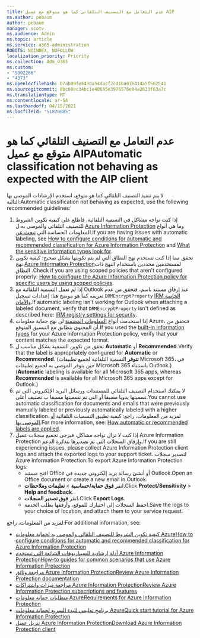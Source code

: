 ```yaml
---
title: عدم التعامل مع التصنيف التلقائي كما هو متوقع مع عميل AIP
ms.author: pebaum
author: pebaum
manager: scotv
ms.audience: Admin
ms.topic: article
ms.service: o365-administration
ROBOTS: NOINDEX, NOFOLLOW
localization_priority: Priority
ms.collection: Adm_O365
ms.custom:
- "9002266"
- "4373"
ms.openlocfilehash: b7ab09fe8430a54dacf2cd1ba076414a5f562541
ms.sourcegitcommit: 8bc60ec34bc1e40685e3976576e04a2623f63a7c
ms.translationtype: MT
ms.contentlocale: ar-SA
ms.lasthandoff: 04/15/2021
ms.locfileid: "51820885"
---
```

# <a name="automatic-classification-not-behaving-as-expected-with-the-aip-client"></a><span data-ttu-id="9bce6-102">عدم التعامل مع التصنيف التلقائي كما هو متوقع مع عميل AIP</span><span class="sxs-lookup"><span data-stu-id="9bce6-102">Automatic classification not behaving as expected with the AIP client</span></span>

<span data-ttu-id="9bce6-103">لا يتم تنفيذ التصنيف التلقائي كما هو متوقع، استخدم الإرشادات الموصى بها التالية:</span><span class="sxs-lookup"><span data-stu-id="9bce6-103">Automatic classification not behaving as expected, use the following recommended guidelines:</span></span>

1. <span data-ttu-id="9bce6-104">إذا كنت تواجه مشاكل في التسمية التلقائية، فاطلع على كيفية تكوين الشروط للتصنيف التلقائي والموصى به ل [Azure Information Protection](https://docs.microsoft.com/azure/information-protection/configure-policy-classification) وما هي أنواع المعلومات الحساسة التي [تبحث عن](https://docs.microsoft.com/microsoft-365/compliance/sensitive-information-type-entity-definitions).</span><span class="sxs-lookup"><span data-stu-id="9bce6-104">If you are having issues with automatic labeling, see [How to configure conditions for automatic and recommended classification for Azure Information Protection](https://docs.microsoft.com/azure/information-protection/configure-policy-classification) and [What the sensitive information types look for](https://docs.microsoft.com/microsoft-365/compliance/sensitive-information-type-entity-definitions).</span></span>
2. <span data-ttu-id="9bce6-105">تحقق مما إذا كنت تستخدم نهج النطاق التي لم يتم تكوينها بشكل صحيح: كيفية تكوين نهج [Azure Information Protection](https://docs.microsoft.com/azure/information-protection/configure-policy-scope)لمستخدمين محددين باستخدام النهج ذات النطاق .</span><span class="sxs-lookup"><span data-stu-id="9bce6-105">Check if you are using scoped policies that aren't configured properly: [How to configure the Azure Information Protection policy for specific users by using scoped policies](https://docs.microsoft.com/azure/information-protection/configure-policy-scope).</span></span>
3. <span data-ttu-id="9bce6-106">إذا لم تعمل التسمية التلقائية مع Outlook عند إرفاق مستند باسم، فتحقق من عدم تعريفه كما هو موضح هنا: إعدادات تسجيل `DRMEncryptProperty` [IRM الخاصة والأمان](https://docs.microsoft.com/deployoffice/security/protect-sensitive-messages-and-documents-by-using-irm-in-office#office-2016-irm-registry-key-options).</span><span class="sxs-lookup"><span data-stu-id="9bce6-106">If automatic labeling isn't working for Outlook when attaching a labeled document, verify that `DRMEncryptProperty` isn't defined as described here: [IRM registry settings for security](https://docs.microsoft.com/deployoffice/security/protect-sensitive-messages-and-documents-by-using-irm-in-office#office-2016-irm-registry-key-options).</span></span>
4. <span data-ttu-id="9bce6-107">إذا استخدمت أنواع [المعلومات المضمنة](https://support.office.com/article/What-the-sensitive-information-types-look-for-fd505979-76be-4d9f-b459-abef3fc9e86b) لن نهج حماية معلومات Azure، فتحقق من أن المحتوى يتطابق مع التنسيق المتوقع.</span><span class="sxs-lookup"><span data-stu-id="9bce6-107">If you used the [built-in information types](https://support.office.com/article/What-the-sensitive-information-types-look-for-fd505979-76be-4d9f-b459-abef3fc9e86b) for your Azure Information Protection policy, verify that your content matches the expected format.</span></span>
5. <span data-ttu-id="9bce6-108">تحقق من تكوين التسمية بشكل مناسب ل **Automatic** أو **Recommended**.</span><span class="sxs-lookup"><span data-stu-id="9bce6-108">Verify that the label is appropriately configured for **Automatic** or **Recommended**.</span></span> <span data-ttu-id="9bce6-109">(**تتوفر** التسمية التلقائية لجميع تطبيقات Microsoft  365، في حين يتوفر الموصى به لجميع تطبيقات Microsoft 365 باستثناء Outlook.)</span><span class="sxs-lookup"><span data-stu-id="9bce6-109">(**Automatic** labeling is available for all Microsoft 365 apps, whereas **Recommended** is available for all Microsoft 365 apps except for Outlook.)</span></span>
6. <span data-ttu-id="9bce6-110">لا يمكنك استخدام التصنيف التلقائي للمستندات ورسائل البريد الإلكتروني التي تم تسميتها يدويا مسبقا أو التي تم تسميتها مسبقا ب تصنيف أعلى.</span><span class="sxs-lookup"><span data-stu-id="9bce6-110">You cannot use automatic classification for documents and emails that were previously manually labeled or previously automatically labeled with a higher classification.</span></span>  <span data-ttu-id="9bce6-111">لمزيد من المعلومات، راجع: كيفية تطبيق التسميات التلقائية [أو الموصى بها](https://docs.microsoft.com/azure/information-protection/configure-policy-classification#how-automatic-or-recommended-labels-are-applied).</span><span class="sxs-lookup"><span data-stu-id="9bce6-111">For more information, see: [How automatic or recommended labels are applied](https://docs.microsoft.com/azure/information-protection/configure-policy-classification#how-automatic-or-recommended-labels-are-applied).</span></span>
7. <span data-ttu-id="9bce6-112">إذا كنت لا تزال تواجه مشاكل، فيرجى تجميع سجلات عميل Azure Information Protection وإرفاق السجلات التي تم تصديرها بتذكرة الدعم.</span><span class="sxs-lookup"><span data-stu-id="9bce6-112">If you are still experiencing issues, please collect Azure Information Protection client logs and attach the exported logs to your support ticket.</span></span> <span data-ttu-id="9bce6-113">لتصدير سجلات Azure Information Protection:</span><span class="sxs-lookup"><span data-stu-id="9bce6-113">To export Azure Information Protection logs:</span></span>
    - <span data-ttu-id="9bce6-114">افتح مستند Office أو أنشئ رسالة بريد إلكتروني جديدة في Outlook.</span><span class="sxs-lookup"><span data-stu-id="9bce6-114">Open an Office document or create a new email in Outlook.</span></span>
    - <span data-ttu-id="9bce6-115">انقر **فوق حماية/حساسية**  >  **تعليمات وملاحظات**.</span><span class="sxs-lookup"><span data-stu-id="9bce6-115">Click **Protect/Sensitivity** > **Help and feedback**.</span></span>
    - <span data-ttu-id="9bce6-116">انقر **فوق تصدير السجلات.**</span><span class="sxs-lookup"><span data-stu-id="9bce6-116">Click **Export Logs**.</span></span>
    - <span data-ttu-id="9bce6-117">احفظ السجلات إلى اختيارك للموقع، وأرفقها بطلب الخدمة.</span><span class="sxs-lookup"><span data-stu-id="9bce6-117">Save the logs to your choice of location, and attach them to your service request.</span></span>

<span data-ttu-id="9bce6-118">لمزيد من المعلومات، راجع:</span><span class="sxs-lookup"><span data-stu-id="9bce6-118">For additional information, see:</span></span>

- [<span data-ttu-id="9bce6-119">كيفية تكوين الشروط للتصنيف التلقائي والموصى به لحماية معلومات Azure</span><span class="sxs-lookup"><span data-stu-id="9bce6-119">How to configure conditions for automatic and recommended classification for Azure Information Protection</span></span>](https://docs.microsoft.com/azure/information-protection/configure-policy-classification)
- [<span data-ttu-id="9bce6-120">أدلة إرشادية للسيناريوهات الشائعة التي تستخدم Azure Information Protection</span><span class="sxs-lookup"><span data-stu-id="9bce6-120">How-to guides for common scenarios that use Azure Information Protection</span></span>](https://docs.microsoft.com/azure/information-protection/how-to-guides)
- [<span data-ttu-id="9bce6-121">مراجعة وثائق Azure Information Protection</span><span class="sxs-lookup"><span data-stu-id="9bce6-121">Review Azure Information Protection documentation</span></span>](https://docs.microsoft.com/azure/information-protection/what-is-information-protection)
- [<span data-ttu-id="9bce6-122">مراجعة ميزات واشتراكات Azure Information Protection</span><span class="sxs-lookup"><span data-stu-id="9bce6-122">Review Azure Information Protection subscriptions and features</span></span>](https://azure.microsoft.com/pricing/details/information-protection)
- [<span data-ttu-id="9bce6-123">متطلبات حماية معلومات Azure</span><span class="sxs-lookup"><span data-stu-id="9bce6-123">Requirements for Azure Information Protection</span></span>](https://docs.microsoft.com/azure/information-protection/get-started/requirements)
- [<span data-ttu-id="9bce6-124">برنامج تعليمي للبدء السريع لحماية معلومات Azure</span><span class="sxs-lookup"><span data-stu-id="9bce6-124">Quick start tutorial for Azure Information Protection</span></span>](https://docs.microsoft.com/azure/information-protection/get-started/infoprotect-quick-start-tutorial)
- [<span data-ttu-id="9bce6-125">تنزيل عميل Azure Information Protection</span><span class="sxs-lookup"><span data-stu-id="9bce6-125">Download Azure Information Protection client</span></span>](https://www.microsoft.com/download/details.aspx?id=53018)
